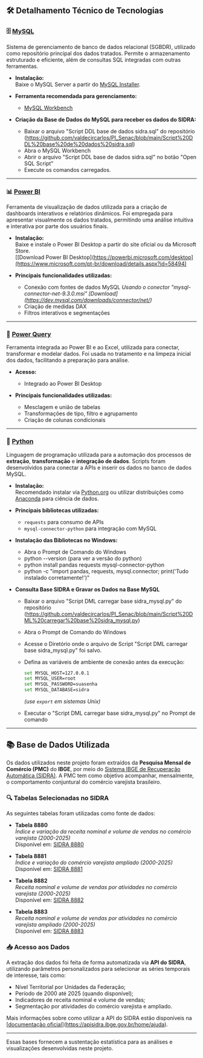 
## 🛠️ Detalhamento Técnico de Tecnologias


### 🗄️ [MySQL](https://www.mysql.com/)
Sistema de gerenciamento de banco de dados relacional (SGBDR), utilizado como repositório principal dos dados tratados. Permite o armazenamento estruturado e eficiente, além de consultas SQL integradas com outras ferramentas.

- **Instalação:**  
  Baixe o MySQL Server a partir do [MySQL Installer](https://dev.mysql.com/downloads/installer/).

- **Ferramenta recomendada para gerenciamento:**  
  - [MySQL Workbench](https://www.mysql.com/products/workbench/)

- **Criação da Base de Dados do MySQL para receber os dados do SIDRA:**
  - Baixar o arquivo "Script DDL base de dados sidra.sql" do repositório (https://github.com/valdecircarlos/PI_Senac/blob/main/Script%20DDL%20base%20de%20dados%20sidra.sql)
  - Abra o MySQL Workbench
  - Abrir o arquivo "Script DDL base de dados sidra.sql" no botão "Open SQL Script" 
  - Execute os comandos carregados.

---

### 📊 [Power BI](https://powerbi.microsoft.com/)
Ferramenta de visualização de dados utilizada para a criação de dashboards interativos e relatórios dinâmicos. Foi empregada para apresentar visualmente os dados tratados, permitindo uma análise intuitiva e interativa por parte dos usuários finais.

- **Instalação:**  
  Baixe e instale o Power BI Desktop a partir do site oficial ou da Microsoft Store.  
  [[Download Power BI Desktop](https://powerbi.microsoft.com/desktop](https://www.microsoft.com/pt-br/download/details.aspx?id=58494)

- **Principais funcionalidades utilizadas:**  
  - Conexão com fontes de dados MySQL
     *Usando o conector "mysql-connector-net-9.3.0.msi" [Download] (https://dev.mysql.com/downloads/connector/net/)*
  - Criação de medidas DAX  
  - Filtros interativos e segmentações  

---

### 🔄 [Power Query](https://learn.microsoft.com/power-query/)
Ferramenta integrada ao Power BI e ao Excel, utilizada para conectar, transformar e modelar dados. Foi usada no tratamento e na limpeza inicial dos dados, facilitando a preparação para análise.

- **Acesso:**  
  - Integrado ao Power BI Desktop  

- **Principais funcionalidades utilizadas:**  
  - Mesclagem e união de tabelas  
  - Transformações de tipo, filtro e agrupamento  
  - Criação de colunas condicionais  

---

### 🐍 [Python](https://www.python.org/)
Linguagem de programação utilizada para a automação dos processos de **extração**, **transformação** e **integração de dados**. Scripts foram desenvolvidos para conectar a APIs e inserir os dados no banco de dados MySQL.

- **Instalação:**  
  Recomendado instalar via [Python.org](https://www.python.org/downloads/) ou utilizar distribuições como [Anaconda](https://www.anaconda.com/) para ciência de dados.

- **Principais bibliotecas utilizadas:**  
  
  - `requests` para consumo de APIs  
  - `mysql-connector-python` para integração com MySQL
- **Instalação das Bibliotecas no Windows:**
  - Abra o Prompt de Comando do Windows
  - python --version  (para ver a versão do python)
  - python install pandas requests mysql-connector-python
  - python -c "import pandas, requests, mysql.connector; print('Tudo instalado corretamente!')"

- **Consulta Base SIDRA e Gravar os Dados na Base MySQL**
  - Baixar o arquivo "Script DML carregar base sidra_mysql.py" do repositório (https://github.com/valdecircarlos/PI_Senac/blob/main/Script%20DML%20carregar%20base%20sidra_mysql.py)
  - Abra o Prompt de Comando do Windows
  - Acesse o Diretório onde o arquivo de Script "Script DML carregar base sidra_mysql.py" foi salvo.
  - Defina as variáveis de ambiente de conexão antes da execução:

    ```bash
    set MYSQL_HOST=127.0.0.1
    set MYSQL_USER=root
    set MYSQL_PASSWORD=suasenha
    set MYSQL_DATABASE=sidra
    ```
    *(use `export` em sistemas Unix)*
  - Executar o "Script DML carregar base sidra_mysql.py" no Prompt de comando

---

## 📚 Base de Dados Utilizada

Os dados utilizados neste projeto foram extraídos da **Pesquisa Mensal de Comércio (PMC)** do **IBGE**, por meio do [Sistema IBGE de Recuperação Automática (SIDRA)](https://sidra.ibge.gov.br/). A PMC tem como objetivo acompanhar, mensalmente, o comportamento conjuntural do comércio varejista brasileiro.

### 🔍 Tabelas Selecionadas no SIDRA

As seguintes tabelas foram utilizadas como fonte de dados:

- **Tabela 8880**  
  *Índice e variação da receita nominal e volume de vendas no comércio varejista (2000-2025)*  
  Disponível em: [SIDRA 8880](https://sidra.ibge.gov.br/tabela/8880)

- **Tabela 8881**  
  *Índice e variação do comércio varejista ampliado (2000-2025)*  
  Disponível em: [SIDRA 8881](https://sidra.ibge.gov.br/tabela/8881)

- **Tabela 8882**  
  *Receita nominal e volume de vendas por atividades no comércio varejista (2000-2025)*  
  Disponível em: [SIDRA 8882](https://sidra.ibge.gov.br/tabela/8882)

- **Tabela 8883**  
  *Receita nominal e volume de vendas por atividades no comércio varejista ampliado (2000-2025)*  
  Disponível em: [SIDRA 8883](https://sidra.ibge.gov.br/tabela/8883)

### 📥 Acesso aos Dados

A extração dos dados foi feita de forma automatizada via **API do SIDRA**, utilizando parâmetros personalizados para selecionar as séries temporais de interesse, tais como:

- Nível Territorial por Unidades da Federação;
- Período de 2000 até 2025 (quando disponível);
- Indicadores de receita nominal e volume de vendas;
- Segmentação por atividades do comércio varejista e ampliado.

Mais informações sobre como utilizar a API do SIDRA estão disponíveis na [[documentação oficial](https://servicodados.ibge.gov.br/api/docs/sidra)](https://apisidra.ibge.gov.br/home/ajuda).

---

Essas bases fornecem a sustentação estatística para as análises e visualizações desenvolvidas neste projeto.
